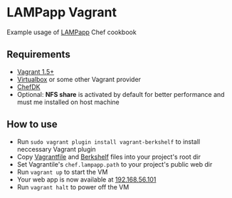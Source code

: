 # LAMPapp Vagrant

Example usage of [LAMPapp](https://github.com/mbman/lampapp) Chef cookbook

## Requirements

   * [Vagrant 1.5+](http://www.vagrantup.com/)
   * [Virtualbox](https://www.virtualbox.org/) or some other Vagrant provider
   * [ChefDK](http://downloads.getchef.com/chef-dk)
   * Optional: **NFS share** is activated by default for better performance and must me installed on host machine

## How to use

   * Run `sudo vagrant plugin install vagrant-berkshelf` to install neccessary Vagrant plugin
   * Copy [Vagrantfile](./Vagrantfile) and [Berkshelf](./Berkshelf) files into your project's root dir
   * Set Vagrantile's `chef.lampapp.path` to your project's public web dir
   * Run `vagrant up` to start the VM
   * Your web app is now available at [192.168.56.101](https://192.168.56.101/)
   * Run `vagrant halt` to power off the VM